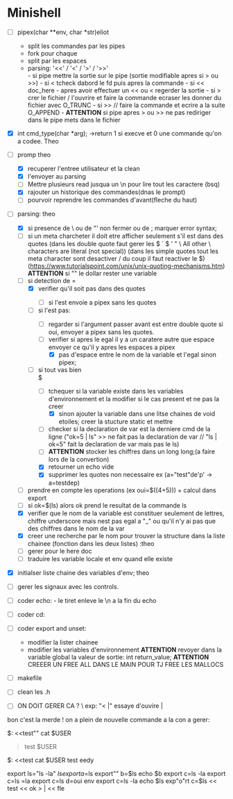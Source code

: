 <h1>Minishell</h1>


 - [ ] pipex(char **env, char *str)eliot
	<ul>
		<li>split les commandes par les pipes</li>
		<li>fork pour chaque </li>
		<li>split par les espaces</li>
		<li>parsing: '<<' / '<' / '>' / '>>' </li>
			- si pipe mettre la sortie sur le pipe (sortie modifiable apres si > ou >>)
			- si < tcheck dabord le fd puis apres la commande
			- si << doc_here
			- apres avoir effectuer un << ou < regerder la sortie
			- si > crer le fichier / l'ouvrire et faire la commande ecraser les donner du fichier avec O_TRUNC
			- si >> // faire la commande et ecrire a la suite O_APPEND
			- <strong>ATTENTION</strong> si pipe apres > ou >> ne pas rediriger dans le pipe mets dans le fichier
	</ul>
- [X] int	cmd_type(char *arg); ->return 1 si execve et 0 une commande qu'on a codee. Theo
- [ ] promp theo 
	- [X] recuperer l'entree utilisateur et la clean
	- [X] l'envoyer au parsing
	- [ ] Mettre plusieurs read jusqua un \n pour lire tout les caractere (bsq)
	- [X] rajouter un historique des commandes(dnas le prompt)
	- [ ] pourvoir reprendre les commandes d'avant(fleche du haut)
- [ ] parsing: theo
	- [X]  si presence de \ ou de "' non fermer ou de ; marquer error syntax;
	- [ ]  si un meta charcheter il doit etre afficher seulement s'il est dans des quotes (dans les double quote faut gerer les $ ` \$ \' \" \\ All other \ characters are literal (not special)) (dans les simple quotes tout les meta character sont desactiver / du coup il faut reactiver le $)(https://www.tutorialspoint.com/unix/unix-quoting-mechanisms.htm)
	<strong>ATTENTION</strong> si "" le dollar rester une variable
	- [ ]  si detection de =
		- [X] verifier qu'il soit pas dans des quotes</li>
			- [ ] si l'est envoie a pipex sans les quotes
		- [ ] si l'est pas:</li>
			- [ ] regarder si l'argument passer avant est entre double quote si oui, envoyer a pipex sans les quotes.
			- [ ] verifier si apres le egal il y a un caratere autre que espace envoyer ce qu'il y apres les espaces a pipex
				- [X] pas d'espace entre le nom de la variable et l'egal sinon pipex;
		- [ ] si tout vas bien</li>$
			- [ ] tchequer si la variable existe dans les variables d'environnement et la modifier si le cas present et ne pas la creer
				- [X] sinon ajouter la variable dans une litse chaines de void etoiles; creer la stucture static et mettre
			- [ ] checker si la declaration de var est la derniere cmd de la ligne ("ok=5 | ls" >> ne fait pas la declaration de var // "ls | ok=5" fait la declaration de var mais pas le ls)
			- [ ] <strong>ATTENTION</strong> stocker les chiffres dans un long long;(a faire lors de la convertion)
			- [X] retourner un echo vide
			- [X] supprimer les quotes non necessaire ex (a="test"de'p'    ->    a=testdep)
	- [ ] prendre en compte les operations (ex oui=$((4+5))) + calcul dans export
	- [ ] si ok=$(ls) alors ok prend le resultat de la commande ls
	- [X] verifier que le nom de la variable est constituer seulement de lettres, chiffre underscore mais nest pas egal a "_" ou qu'il n'y ai pas que des chiffres dans le nom de la var
	- [X]  creer une recherche par le nom pour trouver la structure dans la liste chainee (fonction dans les deux listes) :theo
	- [ ]  gerer pour le here doc
	- [ ] traduire les variable locale et env quand elle existe
- [X] initialser liste chaine des variables d'env; theo
- [ ] gerer les signaux avec les controls.
- [ ] coder echo:
				- le tiret enleve le \n a la fin du echo
- [ ] coder cd:
- [ ] coder export and unset:
	- modifier la lister chainee 
	- modifier les variables d'environnement 
<strong>ATTENTION</strong> revoyer dans la variable global la valeur de sortie: int	return_value;
<strong>ATTENTION</strong> CREEER UN FREE ALL DANS LE MAIN POUR TJ FREE LES MALLOCS
- [ ] makefile
- [ ] clean les .h

- [ ] ON DOIT GERER CA ? \ exp: "<     \|" essaye d'ouvire | 

bon c'est la merde ! on a plein de nouvelle commande a la con a gerer: 

$: <<test"" cat
$USER
> test
$USER

$: <<test cat
$USER
test
eedy

export ls="ls -la"
$ls
export a=$ls
export"" b=$ls
echo $b
export c=ls -la
export c=ls =la
export c=ls d=oui
env
export c=ls -la
echo $ls
exp"o"rt c=$ls
<< test << ok > | << fle



